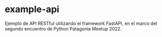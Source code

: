 # example-api
Ejemplo de API RESTful utilizando el framework FastAPI, en el marco del segundo encuentro de Python Patagonia Meetup 2022.
